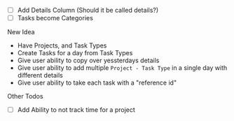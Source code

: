 - [ ] Add Details Column (Should it be called details?)
- [ ] Tasks become Categories

New Idea

- Have Projects, and Task Types
- Create Tasks for a day from Task Types
- Give user ability to copy over yessterdays details
- Give user ability to add multiple `Project - Task Type` in a single day with different details
- Give user ability to take each task with a "reference id"


Other Todos
- [ ] Add Ability to not track time for a project